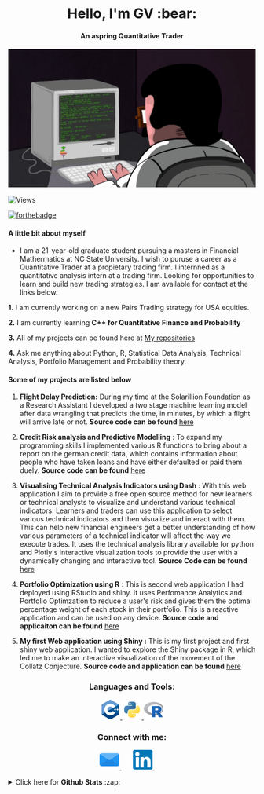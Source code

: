 <h1 align="center">Hello, I'm GV :bear:</h1>
<h4 align="center">An aspring Quantitative Trader</h4>

![gif](img/programming.gif)

![Views](https://komarev.com/ghpvc/?username=GV-9wj&color=red&label=profile+views)

[![forthebadge](https://forthebadge.com/images/badges/built-with-science.svg)](https://forthebadge.com)

#### A little bit about myself
- I am a 21-year-old graduate student pursuing a masters in Financial Mathermatics at NC State University. I wish to puruse a career as a Quantitative Trader at a propietary trading firm. I internned as a quantitative analysis intern at a trading firm. Looking for opportunities to learn and build new trading strategies. I am available for contact at the links below.


**1.** I am currently working on a new Pairs Trading strategy for USA equities. 

**2.** I am currently learning **C++ for Quantitative Finance and Probability**

**3.** All of my projects can be found here at [My repositories](https://github.com/suryasashankgundepudi?tab=repositories)

**4.** Ask me anything about Python, R, Statistical Data Analysis, Technical Analysis, Portfolio Management and Probability theory.


#### Some of my projects are listed below

1. **Flight Delay Prediction:** During my time at the Solarillion Foundation as a Research Assistant I developed a two stage machine learning model after data wrangling that predicts the time, in minutes, by which a flight will arrive late or not. **Source code can be found** [here](https://github.com/suryasashankgundepudi/Flight_Delay_Prediction)

2. **Credit Risk analysis and Predictive Modelling** : To expand my programming skills I implemented various R functions to bring about a report on the german credit data, which contains information about people who have taken loans and have either defaulted or paid them duely. **Source code can be found** [here](https://github.com/suryasashankgundepudi/credit-risk-analysis-and-predictive-modelling)

3. **Visualising Technical Analysis Indicators using Dash** : With this web application I aim to provide a free open source method for new learners or technical analysts to visualize and understand various technical indicators. Learners and traders can use this application to select various technical indicators and then visualize and interact with them. This can help new financial engineers get a better understanding of how various parameters of a technical indicator will affect the way we execute trades. It uses the technical analysis library available for python and Plotly's interactive visualization tools to provide the user with a dynamically changing and interactive tool. **Source Code can be found** [here](https://github.com/suryasashankgundepudi/technical-analysis-visualization-using-python-v1)

5. **Portfolio Optimization using R** : This is second web application I had deployed using RStudio and shiny. It uses Perfomance Analytics and Portfolio Optimzation to reduce a user's risk and gives them the optimal percentage weight of each stock in their portfolio. This is a reactive application and can be used on any device. **Source code and applicaiton can be found** [here](https://github.com/suryasashankgundepudi/investment-management-and-portfolio-optimization)


6. **My first Web application using Shiny :** This is my first project and first shiny web application. I wanted to explore the Shiny package in R, which led me to make an interactive visualization of the movement of the Collatz Conjecture. **Source code and application can be found** [here](https://github.com/suryasashankgundepudi/my-first-shiny-app)




<h3 align="center">Languages and Tools:</h3>

<p align="center"><a href="https://www.w3schools.com/cpp/" target="_blank"> <img src="https://raw.githubusercontent.com/devicons/devicon/master/icons/cplusplus/cplusplus-original.svg" alt="cplusplus" width="40" height="40"/> </a>  </a> <a href="https://www.python.org" target="_blank"> <img src = "https://raw.githubusercontent.com/devicons/devicon/master/icons/python/python-original.svg" alt="python" width="40" height="40"/> </a> <a href="https://www.r-project.org/about.html" target="_blank"> <img src="https://raw.githubusercontent.com/devicons/devicon/master/icons/r/r-original.svg" alt="python" width="40" height="40"/> </a></p>

<h3 align="center">Connect with me:</h3>
<p align = 'center'>
 <a href = 'mailto:gundepudi18047@mech.ssn.edu.in'><img src = './img/mail.svg' width="40" height="40">
 </a>&nbsp;&nbsp;&nbsp;&nbsp;&nbsp;
 <a href = 'https://www.linkedin.com/in/gundepudi-v-surya-sashank-gv-b50b99187/'> <img src = './img/linkedin.svg' width="40" height="40">
 </a>&nbsp;&nbsp;&nbsp;&nbsp;&nbsp;
 </p>
<details>
  <summary>Click here for <b>Github Stats</b>  :zap:</summary>
<p>&nbsp;<img align="center" src="https://github-readme-stats.vercel.app/api?username=suryasashankgundepudi&show_icons=true&theme=cobalt&locale=en" alt="suryasashankgundepudi" /></p>

<p><img align="center" src="https://github-readme-streak-stats.herokuapp.com/?user=suryasashankgundepudi&" alt="suryasashankgundepudi" /></p>
</details>
